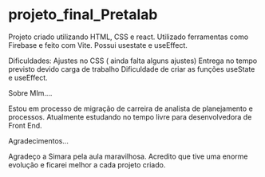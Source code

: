 # projeto_final_Pretalab

Projeto criado utilizando HTML, CSS e react.
Utilizado ferramentas como Firebase e feito com Vite.
Possui usestate e useEffect.

Dificuldades: 
Ajustes no CSS ( ainda falta alguns ajustes)
Entrega no tempo previsto devido carga de trabalho
Dificuldade de criar as funções useState e useEffect.

Sobre MIm....

Estou em processo de migração de carreira de analista de planejamento e processos.
Atualmente estudando no tempo livre para desenvolvedora de Front End.

Agradecimentos...

Agradeço a Simara pela aula maravilhosa.
Acredito que tive uma enorme evolução e ficarei melhor a cada projeto criado.
